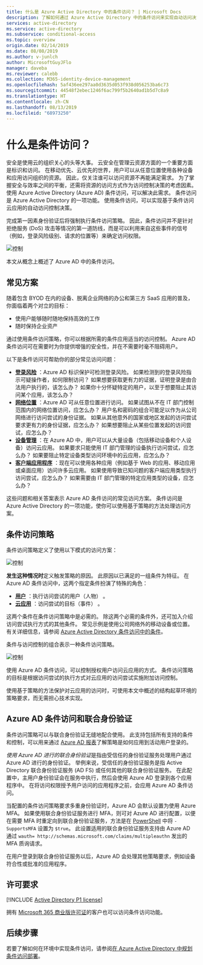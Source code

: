 ```yaml
---
title: 什么是 Azure Active Directory 中的条件访问？ | Microsoft Docs
description: 了解如何通过 Azure Active Directory 中的条件访问来实现自动访问决策，此类决策不仅取决于尝试访问资源的人，也取决于访问资源的方式。
services: active-directory
ms.service: active-directory
ms.subservice: conditional-access
ms.topic: overview
origin.date: 02/14/2019
ms.date: 08/08/2019
ms.author: v-junlch
author: MicrosoftGuyJFlo
manager: daveba
ms.reviewer: calebb
ms.collection: M365-identity-device-management
ms.openlocfilehash: 5af436ee297aa0d3635d053f938d056253ba6c73
ms.sourcegitcommit: 44548f2ebec1246f6ac799f5b2640ad1b5d7c8a9
ms.translationtype: HT
ms.contentlocale: zh-CN
ms.lasthandoff: 08/13/2019
ms.locfileid: "68973250"
---
```

# <a name="what-is-conditional-access"></a>什么是条件访问？

安全是使用云的组织关心的头等大事。 云安全在管理云资源方面的一个重要方面是标识和访问。 在移动优先、云优先的世界，用户可以从任意位置使用各种设备和应用访问组织的资源。 因此，仅关注谁可以访问资源不再能满足需求。 为了掌握安全与效率之间的平衡，还需将资源的访问方式作为访问控制决策的考虑因素。 使用 Azure Active Directory (Azure AD) 条件访问，可以解决此需求。 条件访问是 Azure Active Directory 的一项功能。 使用条件访问，可以实现基于条件访问云应用的自动访问控制决策。

完成第一因素身份验证后将强制执行条件访问策略。 因此，条件访问并不是针对拒绝服务 (DoS) 攻击等情况的第一道防线，而是可以利用来自这些事件的信号（例如，登录风险级别、请求的位置等）来确定访问权限。  

![控制](./media/overview/81.png)

本文从概念上概述了 Azure AD 中的条件访问。

## <a name="common-scenarios"></a>常见方案

随着包含 BYOD 在内的设备、脱离企业网络的办公和第三方 SaaS 应用的普及，你面临着两个对立的目标：

- 使用户能够随时随地保持高效的工作
- 随时保持企业资产

通过使用条件访问策略，你可以根据所需的条件应用适当的访问控制。 Azure AD 条件访问可在需要时为你提供增强的安全性，并在不需要时毫不阻碍用户。

以下是条件访问可帮助你的部分常见访问问题：

- **[登录风险](conditions.md#sign-in-risk)** ：Azure AD 标识保护可检测登录风险。 如果检测到的登录风险指示可疑操作者，如何限制访问？ 如果想要获取更有力的证据，证明登录是由合法用户执行的，该怎么办？ 如果你十分怀疑特定的用户，以至于想要阻止其访问某个应用，该怎么办？  
- **[网络位置](location-condition.md)** ：Azure AD 可从任意位置进行访问。 如果试图从不在 IT 部门控制范围内的网络位置访问，应怎么办？ 用户名和密码的组合可能足以作为从公司网络进行访问尝试的身份证据。 如果从其他意外的国家或地区发起的访问尝试要求更有力的身份证据，应怎么办？ 如果想要阻止从某些位置发起的访问尝试，应怎么办？  
- **[设备管理](conditions.md#device-platforms)** ：在 Azure AD 中，用户可以从大量设备（包括移动设备和个人设备）访问云应用。 如果要求只能使用 IT 部门管理的设备执行访问尝试，应怎么办？ 如果要阻止特定设备类型访问环境中的云应用，应怎么办？
- **[客户端应用程序](conditions.md#client-apps)** ：现在可以使用各种应用（例如基于 Web 的应用、移动应用或桌面应用）访问许多云应用。 如果使用导致已知问题的客户端应用类型执行访问尝试，应怎么办？ 如果需要由 IT 部门管理的特定应用类型的设备，应怎么办？

这些问题和相关答案表示 Azure AD 条件访问的常见访问方案。
条件访问是 Azure Active Directory 的一项功能，使你可以使用基于策略的方法处理访问方案。

## <a name="conditional-access-policies"></a>条件访问策略

条件访问策略定义了使用以下模式的访问方案：

![控制](./media/overview/10.png)


**发生这种情况时**定义触发策略的原因。 此原因以已满足的一组条件为特征。 在 Azure AD 条件访问中，这两个指定条件扮演了特殊的角色：

- **[用户](conditions.md#users-and-groups)** ：执行访问尝试的用户（人物）  。
- **[云应用](conditions.md#cloud-apps-and-actions)** ：访问尝试的目标（事件）  。

这两个条件在条件访问策略中是必需的。 除这两个必需的条件外，还可加入介绍访问尝试执行方式的其他条件。 常见示例是使用公司网络外的移动设备或位置。 有关详细信息，请参阅 [Azure Active Directory 条件访问中的条件](conditions.md)。

条件与访问控制的组合表示一种条件访问策略。

![控制](./media/overview/51.png)

使用 Azure AD 条件访问，可以控制授权用户访问云应用的方式。 条件访问策略的目标是根据访问尝试的执行方式对云应用的访问尝试实施附加访问控制。

使用基于策略的方法保护对云应用的访问时，可使用本文中概述的结构起草环境的策略要求，而无需担心技术实现。

## <a name="azure-ad-conditional-access-and-federated-authentication"></a>Azure AD 条件访问和联合身份验证

条件访问策略可以与联合身份验证无缝地配合使用。 此支持包括所有支持的条件和控制，可以用来通过 [Azure AD 报表](../reports-monitoring/concept-sign-ins.md)了解策略是如何应用到活动用户登录的。

*使用 Azure AD 进行的联合身份验证*是指由受信任的身份验证服务处理用户通过 Azure AD 进行的身份验证。 举例来说，受信任的身份验证服务是指 Active Directory 联合身份验证服务 (AD FS) 或任何其他的联合身份验证服务。 在此配置中，主用户身份验证会在服务中执行，然后会使用 Azure AD 登录到各个应用程序中。 在将访问权限授予用户访问的应用程序之前，会应用 Azure AD 条件访问。 

当配置的条件访问策略要求多重身份验证时，Azure AD 会默认设置为使用 Azure MFA。 如果使用联合身份验证服务进行 MFA，则可对 Azure AD 进行配置，以便在需要 MFA 时重定向到联合身份验证服务，方法是在 [PowerShell](https://docs.microsoft.com/powershell/module/msonline/set-msoldomainfederationsettings) 中将 `-SupportsMFA` 设置为 `$true`。 此设置适用的联合身份验证服务支持由 Azure AD 通过 `wauth= http://schemas.microsoft.com/claims/multipleauthn` 发出的 MFA 质询请求。

在用户登录到联合身份验证服务以后，Azure AD 会处理其他策略要求，例如设备符合性或批准的应用程序。

## <a name="license-requirements"></a>许可要求

[!INCLUDE [Active Directory P1 license](../../../includes/active-directory-p1-license.md)]

拥有 [Microsoft 365 商业版许可证](https://docs.microsoft.com/office365/servicedescriptions/microsoft-365-service-descriptions/microsoft-365-business-service-description)的客户也可以访问条件访问功能。 

## <a name="next-steps"></a>后续步骤

若要了解如何在环境中实现条件访问，请参阅[在 Azure Active Directory 中规划条件访问部署](plan-conditional-access.md)。

